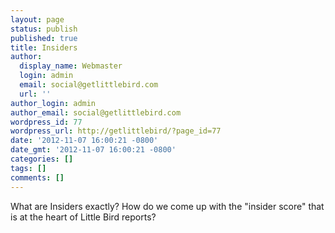 ```yaml
---
layout: page
status: publish
published: true
title: Insiders
author:
  display_name: Webmaster
  login: admin
  email: social@getlittlebird.com
  url: ''
author_login: admin
author_email: social@getlittlebird.com
wordpress_id: 77
wordpress_url: http://getlittlebird/?page_id=77
date: '2012-11-07 16:00:21 -0800'
date_gmt: '2012-11-07 16:00:21 -0800'
categories: []
tags: []
comments: []
---
```

<p>What are Insiders exactly? How do we come up with the "insider score" that is at the heart of Little Bird reports?</p>
